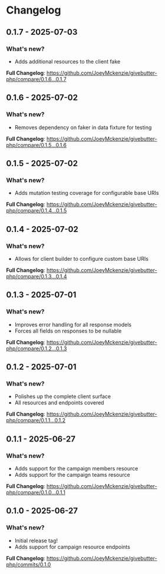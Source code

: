 # Changelog

## 0.1.7 - 2025-07-03

### What's new?

- Adds additional resources to the client fake

**Full Changelog**: https://github.com/JoeyMckenzie/givebutter-php/compare/0.1.6...0.1.7

## 0.1.6 - 2025-07-02

### What's new?

- Removes dependency on faker in data fixture for testing

**Full Changelog**: https://github.com/JoeyMckenzie/givebutter-php/compare/0.1.5...0.1.6

## 0.1.5 - 2025-07-02

### What's new?

- Adds mutation testing coverage for configurable base URIs

**Full Changelog**: https://github.com/JoeyMckenzie/givebutter-php/compare/0.1.4...0.1.5

## 0.1.4 - 2025-07-02

### What's new?

- Allows for client builder to configure custom base URIs

**Full Changelog**: https://github.com/JoeyMckenzie/givebutter-php/compare/0.1.3...0.1.4

## 0.1.3 - 2025-07-01

### What's new?

- Improves error handling for all response models
- Forces all fields on responses to be nullable

**Full Changelog**: https://github.com/JoeyMckenzie/givebutter-php/compare/0.1.2...0.1.3

## 0.1.2 - 2025-07-01

### What's new?

- Polishes up the complete client surface
- All resources and endpoints covered

**Full Changelog**: https://github.com/JoeyMckenzie/givebutter-php/compare/0.1.1...0.1.2

## 0.1.1 - 2025-06-27

### What's new?

- Adds support for the campaign members resource
- Adds support for the campaign teams resource

**Full Changelog**: https://github.com/JoeyMckenzie/givebutter-php/compare/0.1.0...0.1.1

## 0.1.0 - 2025-06-27

### What's new?

- Initial release tag!
- Adds support for campaign resource endpoints

**Full Changelog**: https://github.com/JoeyMckenzie/givebutter-php/commits/0.1.0
